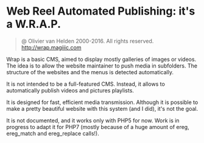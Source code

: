 # Web Reel Automated Publishing: it's a W.R.A.P.
> @ Olivier van Helden 2000-2016. All rights reserved.  
> http://wrap.magiiic.com  

Wrap is a basic CMS, aimed to display mostly galleries of images or videos.
The idea is to allow the website maintainer to push media in subfolders.
The structure of the websites and the menus is detected automatically.

It is not intended to be a full-featured CMS. Instead, it allows to
automatically publish videos and pictures playlists.

It is designed for fast, efficient media transmission. Although it is
possible to make a pretty beautiful website with this system (and I did), it's
not the goal.

It is not documented, and it works only with PHP5 for now. Work is in progress
to adapt it for PHP7 (mostly because of a huge amount of ereg, ereg_match and
ereg_replace calls!).

